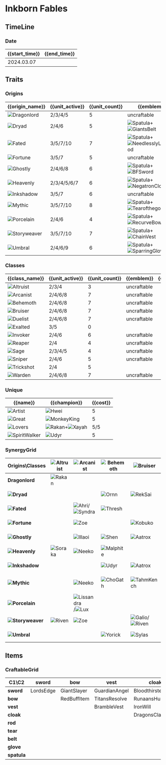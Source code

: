 # Inkborn Fables

## TimeLine
### Date
| {{start_time}} | {{end_time}} |
| -              | -            |
| 2024.03.07     |              |

## Traits
### Origins
| {{origin_name}}                                         | {{unit_active}} | {{unit_count}} | {{emblem}}                                                                                                          | {{desc}} |
| -                                                       | -               | -              | -                                                                                                                   | -        |
| ![Dragonlord](../tfttraits/icon/set11/Dragonlord.svg)   | 2/3/4/5         | 5              | uncraftable                                                                                                         |          |
| ![Dryad](../tfttraits/icon/set11/Dryad.svg)             | 2/4/6           | 5              | ![Spatula](../tftitems/icon/set11/Spatula.png)+![GiantsBelt](../tftitems/icon/set11/GiantsBelt.png)                 |          |
| ![Fated](../tfttraits/icon/set11/Fated.svg)             | 3/5/7/10        | 7              | ![Spatula](../tftitems/icon/set11/Spatula.png)+![NeedlesslyLargeRod](../tftitems/icon/set11/NeedlesslyLargeRod.png) |          |
| ![Fortune](../tfttraits/icon/set11/Fortune.svg)         | 3/5/7           | 5              | uncraftable                                                                                                         |          |
| ![Ghostly](../tfttraits/icon/set11/Ghostly.svg)         | 2/4/6/8         | 6              | ![Spatula](../tftitems/icon/set11/Spatula.png)+![BFSword](../tftitems/icon/set11/BFSword.png)                       |          |
| ![Heavenly](../tfttraits/icon/set11/Heavenly.svg)       | 2/3/4/5/6/7     | 6              | ![Spatula](../tftitems/icon/set11/Spatula.png)+![NegatronCloak](../tftitems/icon/set11/NegatronCloak.png)           |          |
| ![Inkshadow](../tfttraits/icon/set11/Inkshadow.svg)     | 3/5/7           | 6              | uncraftable                                                                                                         |          |
| ![Mythic](../tfttraits/icon/set11/Mythic.svg)           | 3/5/7/10        | 8              | ![Spatula](../tftitems/icon/set11/Spatula.png)+![Tearofthegoddess](../tftitems/icon/set11/Tearofthegoddess.png)     |          |
| ![Porcelain](../tfttraits/icon/set11/Porcelain.svg)     | 2/4/6           | 4              | ![Spatula](../tftitems/icon/set11/Spatula.png)+![RecurveBow](../tftitems/icon/set11/RecurveBow.png)                 |          |
| ![Storyweaver](../tfttraits/icon/set11/Storyweaver.svg) | 3/5/7/10        | 7              | ![Spatula](../tftitems/icon/set11/Spatula.png)+![ChainVest](../tftitems/icon/set11/ChainVest.png)                   |          |
| ![Umbral](../tfttraits/icon/set11/Umbral.svg)           | 2/4/6/9         | 6              | ![Spatula](../tftitems/icon/set11/Spatula.png)+![SparringGloves](../tftitems/icon/set11/SparringGloves.png)         |          |

### Classes
| {{class_name}}                                      | {{unit_active}} | {{unit_count}} | {{emblem}}  | {{desc}} |
| -                                                   | -               | -              | -           | -        |
| ![Altruist](../tfttraits/icon/set11/Altruist.svg)   | 2/3/4           | 3              | uncraftable |          |
| ![Arcanist](../tfttraits/icon/set11/Arcanist.svg)   | 2/4/6/8         | 7              | uncraftable |          |
| ![Behemoth](../tfttraits/icon/set11/Behemoth.svg)   | 2/4/6/8         | 7              | uncraftable |          |
| ![Bruiser](../tfttraits/icon/set11/Bruiser.svg)     | 2/4/6/8         | 7              | uncraftable |          |
| ![Duelist](../tfttraits/icon/set11/Duelist.svg)     | 2/4/6/8         | 7              | uncraftable |          |
| ![Exalted](../tfttraits/icon/set11/Exalted.svg)     | 3/5             | 0              |             |          |
| ![Invoker](../tfttraits/icon/set11/Invoker.svg)     | 2/4/6           | 6              | uncraftable |          |
| ![Reaper](../tfttraits/icon/set11/Reaper.svg)       | 2/4             | 4              | uncraftable |          |
| ![Sage](../tfttraits/icon/set11/Sage.svg)           | 2/3/4/5         | 4              | uncraftable |          |
| ![Sniper](../tfttraits/icon/set11/Sniper.svg)       | 2/4/6           | 5              | uncraftable |          |
| ![Trickshot](../tfttraits/icon/set11/Trickshot.svg) | 2/4             | 5              |             |          |
| ![Warden](../tfttraits/icon/set11/Warden.svg)       | 2/4/6/8         | 7              | uncraftable |          |

### Unique
| {{name}}                                                  | {{champion}}                                                                                  | {{cost}} |
| -                                                         | -                                                                                             | -        |
| ![Artist](../tfttraits/icon/set11/Artist.svg)             | ![Hwei](../tftchampions/icon/set11/Hwei.jpg)                                                  | 5        |
| ![Great](../tfttraits/icon/set11/Great.svg)               | ![MonkeyKing](../tftchampions/icon/set11/MonkeyKing.jpg)                                      | 5        |
| ![Lovers](../tfttraits/icon/set11/Lovers.svg)             | ![Rakan](../tftchampions/icon/set11/Rakan.jpg)+![Xayah](../tftchampions/icon/set11/Xayah.jpg) | 5/5      |
| ![SpiritWalker](../tfttraits/icon/set11/SpiritWalker.svg) | ![Udyr](../tftchampions/icon/set11/Udyr.jpg)                                                  | 5        |

### SynergyGrid
| ****Origins\Classes****                                     | **![Altruist](../tfttraits/icon/set11/Altruist.svg)** | **![Arcanist](../tfttraits/icon/set11/Arcanist.svg)**                                             | **![Behemoth](../tfttraits/icon/set11/Behemoth.svg)** | **![Bruiser](../tfttraits/icon/set11/Bruiser.svg)**                                           | **![Duelist](../tfttraits/icon/set11/Duelist.svg)**  | **![Exalted](../tfttraits/icon/set11/Exalted.svg)** | **![Invoker](../tfttraits/icon/set11/Invoker.svg)**                                               | **![Reaper](../tfttraits/icon/set11/Reaper.svg)**  | **![Sage](../tfttraits/icon/set11/Sage.svg)**            | **![Sniper](../tfttraits/icon/set11/Sniper.svg)**    | **![Trickshot](../tfttraits/icon/set11/Trickshot.svg)** | **![Warden](../tfttraits/icon/set11/Warden.svg)**    |
| -                                                           | -                                                     | -                                                                                                 | -                                                     | -                                                                                             | -                                                    | -                                                   | -                                                                                                 | -                                                  | -                                                        | -                                                    | -                                                       | -                                                    |
| **Dragonlord**                                              | ![Rakan](../tftchampions/icon/set11/Rakan.jpg)        |                                                                                                   |                                                       |                                                                                               | ![LeeSin](../tftchampions/icon/set11/LeeSin.jpg)     |                                                     | ![Janna](../tftchampions/icon/set11/Janna.jpg)                                                    |                                                    | ![Diana](../tftchampions/icon/set11/Diana.jpg)           |                                                      | ![Xayah](../tftchampions/icon/set11/Xayah.jpg)          |                                                      |
| **![Dryad](../tfttraits/icon/set11/Dryad.svg)**             |                                                       |                                                                                                   | ![Ornn](../tftchampions/icon/set11/Ornn.jpg)          | ![RekSai](../tftchampions/icon/set11/RekSai.jpg)                                              |                                                      |                                                     | ![Azir](../tftchampions/icon/set11/Azir.jpg)                                                      | ![Kindred](../tftchampions/icon/set11/Kindred.jpg) |                                                          |                                                      |                                                         | ![Gnar](../tftchampions/icon/set11/Gnar.jpg)         |
| **![Fated](../tfttraits/icon/set11/Fated.svg)**             |                                                       | ![Ahri](../tftchampions/icon/set11/Ahri.jpg)/![Syndra](../tftchampions/icon/set11/Syndra.jpg)     | ![Thresh](../tftchampions/icon/set11/Thresh.jpg)      |                                                                                               | ![Yasuo](../tftchampions/icon/set11/Yasuo.jpg)       |                                                     |                                                                                                   | ![Kindred](../tftchampions/icon/set11/Kindred.jpg) |                                                          | ![Aphelios](../tftchampions/icon/set11/Aphelios.jpg) |                                                         | ![Sett](../tftchampions/icon/set11/Sett.jpg)         |
| **![Fortune](../tfttraits/icon/set11/Fortune.svg)**         |                                                       | ![Zoe](../tftchampions/icon/set11/Zoe.jpg)                                                        |                                                       | ![Kobuko](../tftchampions/icon/set11/Kobuko.jpg)                                              | ![Tristana](../tftchampions/icon/set11/Tristana.jpg) |                                                     | ![Annie](../tftchampions/icon/set11/Annie.jpg)                                                    |                                                    |                                                          |                                                      | ![Teemo](../tftchampions/icon/set11/Teemo.jpg)          |                                                      |
| **![Ghostly](../tfttraits/icon/set11/Ghostly.svg)**         |                                                       | ![Illaoi](../tftchampions/icon/set11/Illaoi.jpg)                                                  | ![Shen](../tftchampions/icon/set11/Shen.jpg)          | ![Aatrox](../tftchampions/icon/set11/Aatrox.jpg)                                              |                                                      |                                                     |                                                                                                   | ![Kayn](../tftchampions/icon/set11/Kayn.jpg)       | ![Morgana](../tftchampions/icon/set11/Morgana.jpg)       | ![Caitlyn](../tftchampions/icon/set11/Caitlyn.jpg)   |                                                         | ![Illaoi](../tftchampions/icon/set11/Illaoi.jpg)     |
| **![Heavenly](../tfttraits/icon/set11/Heavenly.svg)**       | ![Soraka](../tftchampions/icon/set11/Soraka.jpg)      | ![Neeko](../tftchampions/icon/set11/Neeko.jpg)                                                    | ![Malphite](../tftchampions/icon/set11/Malphite.jpg)  |                                                                                               | ![Qiyana](../tftchampions/icon/set11/Qiyana.jpg)     |                                                     |                                                                                                   | ![Khazix](../tftchampions/icon/set11/Khazix.jpg)   | ![MonkeyKing](../tftchampions/icon/set11/MonkeyKing.jpg) |                                                      |                                                         |                                                      |
| **![Inkshadow](../tfttraits/icon/set11/Inkshadow.svg)**     |                                                       |                                                                                                   | ![Udyr](../tftchampions/icon/set11/Udyr.jpg)          | ![Aatrox](../tftchampions/icon/set11/Aatrox.jpg)                                              | ![Volibear](../tftchampions/icon/set11/Volibear.jpg) |                                                     |                                                                                                   |                                                    |                                                          | ![Senna](../tftchampions/icon/set11/Senna.jpg)       | ![Kaisa](../tftchampions/icon/set11/Kaisa.jpg)          | ![Jax](../tftchampions/icon/set11/Jax.jpg)           |
| **![Mythic](../tfttraits/icon/set11/Mythic.svg)**           |                                                       | ![Neeko](../tftchampions/icon/set11/Neeko.jpg)                                                    | ![ChoGath](../tftchampions/icon/set11/ChoGath.jpg)    | ![TahmKench](../tftchampions/icon/set11/TahmKench.jpg)                                        |                                                      |                                                     | ![KogMaw](../tftchampions/icon/set11/KogMaw.jpg)/![Lillia](../tftchampions/icon/set11/Lillia.jpg) |                                                    |                                                          | ![KogMaw](../tftchampions/icon/set11/KogMaw.jpg)     | ![Bard](../tftchampions/icon/set11/Bard.jpg)            | ![Nautilus](../tftchampions/icon/set11/Nautilus.jpg) |
| **![Porcelain](../tfttraits/icon/set11/Porcelain.svg)**     |                                                       | ![Lissandra](../tftchampions/icon/set11/Lissandra.jpg)/![Lux](../tftchampions/icon/set11/Lux.jpg) |                                                       |                                                                                               |                                                      |                                                     |                                                                                                   |                                                    |                                                          | ![Ashe](../tftchampions/icon/set11/Ashe.jpg)         |                                                         | ![Amumu](../tftchampions/icon/set11/Amumu.jpg)       |
| **![Storyweaver](../tfttraits/icon/set11/Storyweaver.svg)** | ![Riven](../tftchampions/icon/set11/Riven.jpg)        | ![Zoe](../tftchampions/icon/set11/Zoe.jpg)                                                        |                                                       | ![Galio](../tftchampions/icon/set11/Galio.jpg)/![Riven](../tftchampions/icon/set11/Riven.jpg) | ![Irelia](../tftchampions/icon/set11/Irelia.jpg)     |                                                     |                                                                                                   |                                                    | ![Zyra](../tftchampions/icon/set11/Zyra.jpg)             |                                                      | ![Sivir](../tftchampions/icon/set11/Sivir.jpg)          | ![Garen](../tftchampions/icon/set11/Garen.jpg)       |
| **![Umbral](../tfttraits/icon/set11/Umbral.svg)**           |                                                       |                                                                                                   | ![Yorick](../tftchampions/icon/set11/Yorick.jpg)      | ![Sylas](../tftchampions/icon/set11/Sylas.jpg)                                                | ![Darius](../tftchampions/icon/set11/Darius.jpg)     |                                                     | ![Alune](../tftchampions/icon/set11/Alune.jpg)                                                    | ![Yone](../tftchampions/icon/set11/Yone.jpg)       |                                                          |                                                      |                                                         | ![Sett](../tftchampions/icon/set11/Sett.jpg)         |

## Items
### CraftableGrid
| ****C1\C2**** | **sword** | **bow**     | **vest**      | **cloak**        | **rod**           | **tear**      | **belt**       | **glove**      | **spatula**       |
| -             | -         | -           | -             | -                | -                 | -             | -              | -              | -                 |
| **sword**     | LordsEdge | GiantSlayer | GuardianAngel | Bloodthirster    | HextechGunblade   | SpearofShojin | SteraksGage    | InfinityEdge   | GhostlyEmblem     |
| **bow**       |           | RedBuffItem | TitansResolve | RunaansHurricane | GuinsoosRageblade | StatikkShiv   | NashorsTooth   | LastWhisper    | PorcelainEmblem   |
| **vest**      |           |             | BrambleVest   | IronWill         | Crownguard        | Fimbulwinter  | SunfireCape    | SteadfastHeart | StoryweaverEmblem |
| **cloak**     |           |             |               | DragonsClaw      | IonicSpark        | AdaptiveHelm  | Evenshroud     | Quicksilver    | HeavenlyEmblem    |
| **rod**       |           |             |               |                  | RabadonsDeathcap  | LudensEcho    | Morellonomicon | ArcaneGauntlet | FatedEmblem       |
| **tear**      |           |             |               |                  |                   | BlueSentinel  | Redemption     | HandofJustice  | MythicEmblem      |
| **belt**      |           |             |               |                  |                   |               | WarmogsArmor   | Guardbreaker   | DryadEmblem       |
| **glove**     |           |             |               |                  |                   |               |                | ThiefsGloves   | UmbralEmblem      |
| **spatula**   |           |             |               |                  |                   |               |                |                | ForceofNature     |